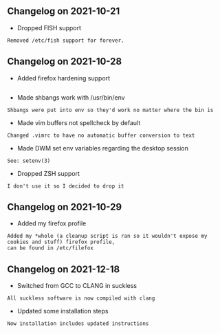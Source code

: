 ## Changelog on 2021-10-21
- Dropped FISH support
```
Removed /etc/fish support for forever.
```
## Changelog on 2021-10-28
- Added firefox hardening support
``` Added /etc/firefox
```
- Made shbangs work with /usr/bin/env
```
Shbangs were put into env so they'd work no matter where the bin is
```
- Made vim buffers not spellcheck by default
```
Changed .vimrc to have no automatic buffer conversion to text
```
- Made DWM set env variables regarding the desktop session
```
See: setenv(3)
```
- Dropped ZSH support
```
I don't use it so I decided to drop it
```
## Changelog on 2021-10-29
- Added my firefox profile
```
Added my *whole (a cleanup script is ran so it wouldn't expose my cookies and stuff) firefox profile,
can be found in /etc/filefox
```
## Changelog on 2021-12-18
- Switched from GCC to CLANG in suckless
```
All suckless software is now compiled with clang
```
- Updated some installation steps
```
Now installation includes updated instructions
```
